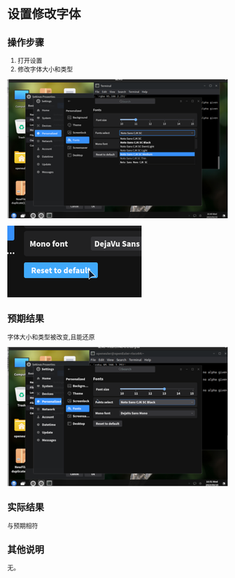 # 设置修改字体
## 操作步骤

1. 打开设置
2. 修改字体大小和类型

![](./img/设置修改字体-1.png)

![](./img/设置修改字体-3.png)

## 预期结果
字体大小和类型被改变,且能还原

![](./img/设置修改字体-2.png)
## 实际结果
与预期相符
## 其他说明

无。
